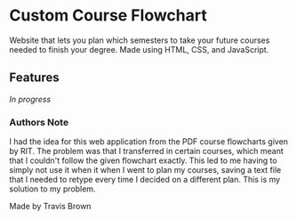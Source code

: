 # Custom Course Flowchart
Website that lets you plan which semesters to take your future courses needed to finish your degree.
Made using HTML, CSS, and JavaScript.

## Features
*In progress*

### Authors Note
I had the idea for this web application from the PDF course flowcharts given by RIT. 
The problem was that I transferred in certain courses, which meant that I couldn't follow the given flowchart exactly. This led to me having to simply not use it when it when I went to plan my courses, saving a text file that I needed to retype every time I decided on a different plan. This is my solution to my problem. 

Made by Travis Brown
